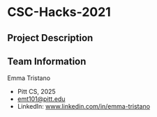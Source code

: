# CSC-Hacks-2021

## Project Description

## Team Information

Emma Tristano
* Pitt CS, 2025
* emt101@pitt.edu
* LinkedIn: www.linkedin.com/in/emma-tristano

